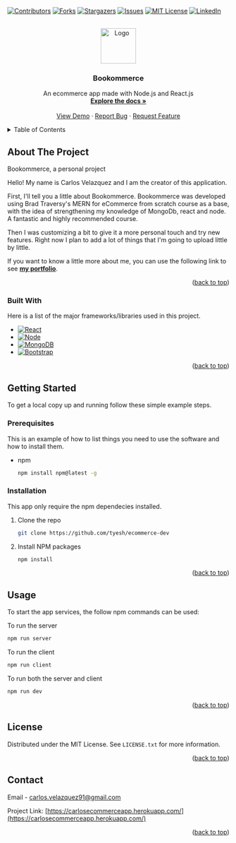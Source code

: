 <a name="readme-top"></a>
[![Contributors][contributors-shield]][contributors-url]
[![Forks][forks-shield]][forks-url]
[![Stargazers][stars-shield]][stars-url]
[![Issues][issues-shield]][issues-url]
[![MIT License][license-shield]][license-url]
[![LinkedIn][linkedin-shield]][linkedin-url]

<!-- PROJECT LOGO -->
<br />
<div align="center">
  <a href="https://github.com/tyesh/ecommerce-dev">
    <img src="https://upload.wikimedia.org/wikipedia/commons/a/a7/React-icon.svg" alt="Logo" width="80" height="80">
  </a>

  <h3 align="center">Bookommerce</h3>

  <p align="center">
    An ecommerce app made with Node.js and React.js
    <br />
    <a href="https://github.com/tyesh/ecommerce-dev"><strong>Explore the docs »</strong></a>
    <br />
    <br />
    <a href="https://carlosecommerceapp.herokuapp.com/">View Demo</a>
    ·
    <a href="https://github.com/tyesh/ecommerce-dev/issues">Report Bug</a>
    ·
    <a href="https://github.com/tyesh/ecommerce-dev/issues">Request Feature</a>
  </p>
</div>

<!-- TABLE OF CONTENTS -->
<details>
  <summary>Table of Contents</summary>
  <ol>
    <li>
      <a href="#about-the-project">About The Project</a>
      <ul>
        <li><a href="#built-with">Built With</a></li>
      </ul>
    </li>
    <li>
      <a href="#getting-started">Getting Started</a>
      <ul>
        <li><a href="#prerequisites">Prerequisites</a></li>
        <li><a href="#installation">Installation</a></li>
      </ul>
    </li>
    <li><a href="#usage">Usage</a></li>
    <li><a href="#license">License</a></li>
    <li><a href="#contact">Contact</a></li>
  </ol>
</details>

<!-- ABOUT THE PROJECT -->
## About The Project

Bookommerce, a personal project

Hello! My name is Carlos Velazquez and I am the creator of this application.

First, I'll tell you a little about Bookommerce. Bookommerce was developed using Brad Traversy's MERN for eCommerce from scratch course as a base, with the idea of ​​strengthening my knowledge of MongoDb, react and node. A fantastic and highly recommended course.

Then I was customizing a bit to give it a more personal touch and try new features. Right now I plan to add a lot of things that I'm going to upload little by little.

If you want to know a little more about me, you can use the following link to see <a href="https://www.carlosportafolio.com/"><strong>my portfolio</strong></a>.

<p align="right">(<a href="#readme-top">back to top</a>)</p>

### Built With

Here is a list of the major frameworks/libraries used in this project.

* [![React][React.js]][React-url]
* [![Node][Node.js]][Node-url]
* [![MongoDB][MongoDB]][MongoDB-url]
* [![Bootstrap][Bootstrap.com]][Bootstrap-url]

<p align="right">(<a href="#readme-top">back to top</a>)</p>

<!-- GETTING STARTED -->
## Getting Started
To get a local copy up and running follow these simple example steps.

### Prerequisites

This is an example of how to list things you need to use the software and how to install them.
* npm
  ```sh
  npm install npm@latest -g
  ```

### Installation

This app only require the npm dependecies installed. 

1. Clone the repo
   ```sh
   git clone https://github.com/tyesh/ecommerce-dev
   ```
2. Install NPM packages
   ```sh
   npm install
   ```

<p align="right">(<a href="#readme-top">back to top</a>)</p>

<!-- USAGE EXAMPLES -->
## Usage

To start the app services, the follow npm commands can be used:

To run the server
   ```sh
   npm run server
   ```

To run the client
   ```sh
   npm run client
   ```

To run both the server and client
   ```sh
   npm run dev
   ```

<p align="right">(<a href="#readme-top">back to top</a>)</p>

<!-- LICENSE -->
## License

Distributed under the MIT License. See `LICENSE.txt` for more information.

<p align="right">(<a href="#readme-top">back to top</a>)</p>

<!-- CONTACT -->
## Contact

Email - carlos.velazquez91@gmail.com

Project Link: [https://carlosecommerceapp.herokuapp.com/](https://carlosecommerceapp.herokuapp.com/)

<p align="right">(<a href="#readme-top">back to top</a>)</p>

<!-- MARKDOWN LINKS & IMAGES -->
<!-- https://www.markdownguide.org/basic-syntax/#reference-style-links -->
[contributors-shield]: https://img.shields.io/github/contributors/tyesh/ecommerce-dev.svg?style=for-the-badge
[contributors-url]: https://github.com/tyesh/ecommerce-dev/graphs/contributors
[forks-shield]: https://img.shields.io/github/forks/tyesh/ecommerce-dev.svg?style=for-the-badge
[forks-url]: https://github.com/tyesh/ecommerce-dev/network/members
[stars-shield]: https://img.shields.io/github/stars/tyesh/ecommerce-dev.svg?style=for-the-badge
[stars-url]: https://github.com/tyesh/ecommerce-dev/stargazers
[issues-shield]: https://img.shields.io/github/issues/tyesh/ecommerce-dev.svg?style=for-the-badge
[issues-url]: https://github.com/tyesh/ecommerce-dev/issues
[license-shield]: https://img.shields.io/github/license/tyesh/ecommerce-dev.svg?style=for-the-badge
[license-url]: https://github.com/tyesh/ecommerce-dev/blob/master/LICENSE.txt
[linkedin-shield]: https://img.shields.io/badge/-LinkedIn-black.svg?style=for-the-badge&logo=linkedin&colorB=555
[linkedin-url]: https://www.linkedin.com/in/carlos-velazquez-94760694/
[product-screenshot]: images/screenshot.png
[Next.js]: https://img.shields.io/badge/next.js-000000?style=for-the-badge&logo=nextdotjs&logoColor=white
[Next-url]: https://nextjs.org/
[React.js]: https://img.shields.io/badge/React-20232A?style=for-the-badge&logo=react&logoColor=61DAFB
[React-url]: https://reactjs.org/
[Vue.js]: https://img.shields.io/badge/Vue.js-35495E?style=for-the-badge&logo=vuedotjs&logoColor=4FC08D
[Vue-url]: https://vuejs.org/
[Angular.io]: https://img.shields.io/badge/Angular-DD0031?style=for-the-badge&logo=angular&logoColor=white
[Angular-url]: https://angular.io/
[Svelte.dev]: https://img.shields.io/badge/Svelte-4A4A55?style=for-the-badge&logo=svelte&logoColor=FF3E00
[Svelte-url]: https://svelte.dev/
[Laravel.com]: https://img.shields.io/badge/Laravel-FF2D20?style=for-the-badge&logo=laravel&logoColor=white
[Laravel-url]: https://laravel.com
[Bootstrap.com]: https://img.shields.io/badge/Bootstrap-563D7C?style=for-the-badge&logo=bootstrap&logoColor=white
[Bootstrap-url]: https://getbootstrap.com
[Node.js]: https://img.shields.io/badge/Node.JS-2c3e50?style=for-the-badge&logo=nodedotjs&logoColor=white+
[Node-url]: https://nodejs.org/
[Bootstrap.com]: https://img.shields.io/badge/Bootstrap-563D7C?style=for-the-badge&logo=bootstrap&logoColor=white
[Bootstrap-url]: https://getbootstrap.com
[JQuery.com]: https://img.shields.io/badge/jQuery-0769AD?style=for-the-badge&logo=jquery&logoColor=white
[JQuery-url]: https://jquery.com 
[MongoDB]: https://img.shields.io/badge/MongoDB-27ae60?style=for-the-badge&logo=mongodb&logoColor=white
[MongoDB-url]: https://www.mongodb.com/
